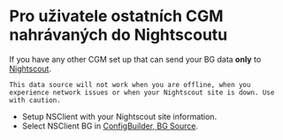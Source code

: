 # Pro uživatele ostatních CGM nahrávaných do Nightscoutu

If you have any other CGM set up that can send your BG data **only** to [Nightscout](https://nightscout.github.io/).

```{important}
This data source will not work when you are offline, when you experience network issues or when your Nightscout site is down. Use with caution.
```

-   Setup NSClient with your Nightscout site information.
-   Select NSClient BG in [ConfigBuilder, BG Source](/Configuration/Config-Builder.md#bg-source).
